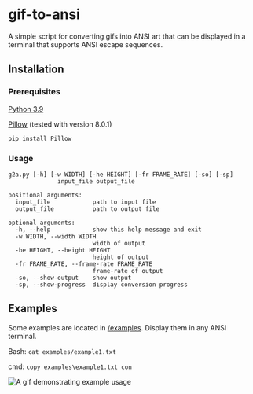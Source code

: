 # gif-to-ansi

A simple script for converting gifs into ANSI art that can be displayed in a terminal that supports ANSI escape sequences.

## Installation

### Prerequisites
[Python 3.9](https://www.python.org/downloads/release/python-390/)

[Pillow](https://github.com/python-pillow/Pillow) (tested with version 8.0.1)

```
pip install Pillow
```

### Usage

```
g2a.py [-h] [-w WIDTH] [-he HEIGHT] [-fr FRAME_RATE] [-so] [-sp]
              input_file output_file

positional arguments:
  input_file            path to input file
  output_file           path to output file

optional arguments:
  -h, --help            show this help message and exit
  -w WIDTH, --width WIDTH
                        width of output
  -he HEIGHT, --height HEIGHT
                        height of output
  -fr FRAME_RATE, --frame-rate FRAME_RATE
                        frame-rate of output
  -so, --show-output    show output
  -sp, --show-progress  display conversion progress
```

## Examples
Some examples are located in [/examples](/examples). Display them in any ANSI terminal.

Bash: ```cat examples/example1.txt```

cmd: ```copy examples\example1.txt con```

![A gif demonstrating example usage](/example.gif)